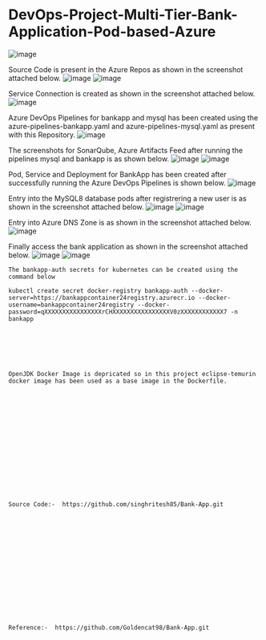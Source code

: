 # DevOps-Project-Multi-Tier-Bank-Application-Pod-based-Azure

![image](https://github.com/user-attachments/assets/ccfbf474-1151-4a73-a80e-99c0bc1276a3)

Source Code is present in the Azure Repos as shown in the screenshot attached below.
![image](https://github.com/user-attachments/assets/74bf27b1-e787-4e5f-b48d-0711adc17178)
![image](https://github.com/user-attachments/assets/2fa675ea-635a-4529-879f-48c3d1b79674)

Service Connection is created as shown in the screenshot attached below.
![image](https://github.com/user-attachments/assets/3d7a6e96-1618-42f5-a542-3bbe6ff24f85)

Azure DevOps Pipelines for bankapp and mysql has been created using the azure-pipelines-bankapp.yaml and azure-pipelines-mysql.yaml as present with this Repository. 
![image](https://github.com/user-attachments/assets/563f6eca-3cd8-4846-ac41-e2ec0e208aa1)

The screenshots for SonarQube, Azure Artifacts Feed after running the pipelines mysql and bankapp is as shown below.
![image](https://github.com/user-attachments/assets/5955032a-aa2a-48a1-9cba-c28b07d7a795)
![image](https://github.com/user-attachments/assets/67a63601-3be0-4e36-8321-d5da3136ab66)

Pod, Service and Deployment for BankApp has been created after successfully running the Azure DevOps Pipelines is shown below.
![image](https://github.com/user-attachments/assets/77a68e10-88ea-4c17-948e-78f00d711ebd)

Entry into the MySQL8 database pods after registrering a new user is as shown in the screenshot attached below.
![image](https://github.com/user-attachments/assets/1673f485-3ce5-4661-9173-0be971fa43c6)
![image](https://github.com/user-attachments/assets/b67a3101-208f-47f1-b2fb-9ccec3bf4f9a)

Entry into Azure DNS Zone is as shown in the screenshot attached below.
![image](https://github.com/user-attachments/assets/1a80fc3e-cb2d-4eac-a876-bf35bc8785d3)

Finally access the bank application as shown in the screenshot attached below.
![image](https://github.com/user-attachments/assets/b4956bda-1ff9-4ec8-8a0e-62b5de507311)
![image](https://github.com/user-attachments/assets/67ce2930-e70b-421e-ad48-1b4c8338a59a)

```
The bankapp-auth secrets for kubernetes can be created using the command below

kubectl create secret docker-registry bankapp-auth --docker-server=https://bankappcontainer24registry.azurecr.io --docker-username=bankappcontainer24registry --docker-password=qXXXXXXXXXXXXXXXXrCHXXXXXXXXXXXXXXXXV0zXXXXXXXXXXXX7 -n bankapp
```
<br><br/>
<br><br/>
```
OpenJDK Docker Image is depricated so in this project eclipse-temurin docker image has been used as a base image in the Dockerfile. 
```
<br><br/>
<br><br/>
<br><br/>
<br><br/>
<br><br/>
<br><br/>
```
Source Code:-  https://github.com/singhritesh85/Bank-App.git
```
<br><br/>
<br><br/>
<br><br/>
<br><br/>
<br><br/>
<br><br/>
```
Reference:-  https://github.com/Goldencat98/Bank-App.git
```

